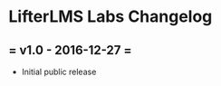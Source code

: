 LifterLMS Labs Changelog
========================

= v1.0 - 2016-12-27 =
---------------------

+ Initial public release